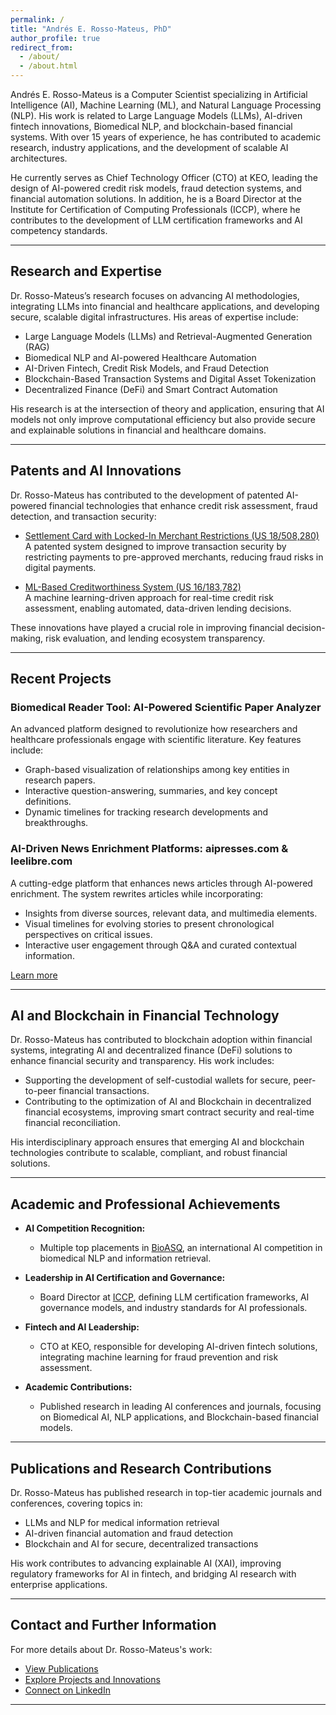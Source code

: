 ```yaml
---
permalink: /
title: "Andrés E. Rosso-Mateus, PhD"
author_profile: true
redirect_from: 
  - /about/
  - /about.html
---
```


Andrés E. Rosso-Mateus is a Computer Scientist specializing in Artificial Intelligence (AI), Machine Learning (ML), and Natural Language Processing (NLP). His work is related to Large Language Models (LLMs), AI-driven fintech innovations, Biomedical NLP, and blockchain-based financial systems. With over 15 years of experience, he has contributed to academic research, industry applications, and the development of scalable AI architectures.

He currently serves as Chief Technology Officer (CTO) at KEO, leading the design of AI-powered credit risk models, fraud detection systems, and financial automation solutions. In addition, he is a Board Director at the Institute for Certification of Computing Professionals (ICCP), where he contributes to the development of LLM certification frameworks and AI competency standards.

---

## Research and Expertise  

Dr. Rosso-Mateus’s research focuses on advancing AI methodologies, integrating LLMs into financial and healthcare applications, and developing secure, scalable digital infrastructures. His areas of expertise include:  

- Large Language Models (LLMs) and Retrieval-Augmented Generation (RAG)  
- Biomedical NLP and AI-powered Healthcare Automation  
- AI-Driven Fintech, Credit Risk Models, and Fraud Detection  
- Blockchain-Based Transaction Systems and Digital Asset Tokenization  
- Decentralized Finance (DeFi) and Smart Contract Automation  

His research is at the intersection of theory and application, ensuring that AI models not only improve computational efficiency but also provide secure and explainable solutions in financial and healthcare domains.

---

## Patents and AI Innovations  

Dr. Rosso-Mateus has contributed to the development of patented AI-powered financial technologies that enhance credit risk assessment, fraud detection, and transaction security:

- [Settlement Card with Locked-In Merchant Restrictions (US 18/508,280)](https://patents.google.com/patent/US18508280A1/en)  
  A patented system designed to improve transaction security by restricting payments to pre-approved merchants, reducing fraud risks in digital payments.  

- [ML-Based Creditworthiness System (US 16/183,782)](https://patents.google.com/patent/US16183782B2/en)  
  A machine learning-driven approach for real-time credit risk assessment, enabling automated, data-driven lending decisions.  

These innovations have played a crucial role in improving financial decision-making, risk evaluation, and lending ecosystem transparency.

---

## Recent Projects  

### **Biomedical Reader Tool: AI-Powered Scientific Paper Analyzer**  
An advanced platform designed to revolutionize how researchers and healthcare professionals engage with scientific literature. Key features include:  
- Graph-based visualization of relationships among key entities in research papers.  
- Interactive question-answering, summaries, and key concept definitions.  
- Dynamic timelines for tracking research developments and breakthroughs.  

### **AI-Driven News Enrichment Platforms: aipresses.com & leelibre.com**  
A cutting-edge platform that enhances news articles through AI-powered enrichment. The system rewrites articles while incorporating:  
- Insights from diverse sources, relevant data, and multimedia elements.  
- Visual timelines for evolving stories to present chronological perspectives on critical issues.  
- Interactive user engagement through Q&A and curated contextual information.  

[Learn more](./projects/)  

---

## AI and Blockchain in Financial Technology  

Dr. Rosso-Mateus has contributed to blockchain adoption within financial systems, integrating AI and decentralized finance (DeFi) solutions to enhance financial security and transparency. His work includes:

- Supporting the development of self-custodial wallets for secure, peer-to-peer financial transactions.  
- Contributing to the optimization of AI and Blockchain in decentralized financial ecosystems, improving smart contract security and real-time financial reconciliation.  

His interdisciplinary approach ensures that emerging AI and blockchain technologies contribute to scalable, compliant, and robust financial solutions.

---

## Academic and Professional Achievements  

- **AI Competition Recognition:**  
  - Multiple top placements in [BioASQ](http://bioasq.org/), an international AI competition in biomedical NLP and information retrieval.  

- **Leadership in AI Certification and Governance:**  
  - Board Director at [ICCP](https://www.iccp.org/), defining LLM certification frameworks, AI governance models, and industry standards for AI professionals.  

- **Fintech and AI Leadership:**  
  - CTO at KEO, responsible for developing AI-driven fintech solutions, integrating machine learning for fraud prevention and risk assessment.  

- **Academic Contributions:**  
  - Published research in leading AI conferences and journals, focusing on Biomedical AI, NLP applications, and Blockchain-based financial models.  

---

## Publications and Research Contributions  

Dr. Rosso-Mateus has published research in top-tier academic journals and conferences, covering topics in:  
- LLMs and NLP for medical information retrieval  
- AI-driven financial automation and fraud detection  
- Blockchain and AI for secure, decentralized transactions  

His work contributes to advancing explainable AI (XAI), improving regulatory frameworks for AI in fintech, and bridging AI research with enterprise applications.

---

## Contact and Further Information  

For more details about Dr. Rosso-Mateus's work:  

- [View Publications](https://andresrosso.github.io/publications/)  
- [Explore Projects and Innovations](https://andresrosso.github.io/projects/)  
- [Connect on LinkedIn](https://www.linkedin.com/in/andres-rosso-mateus/)
  
---
